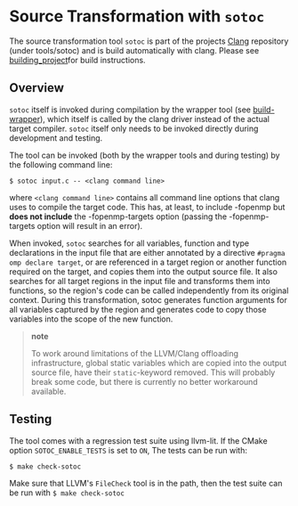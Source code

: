 # Source Transformation with `sotoc`

The source transformation tool `sotoc` is part of the projects [Clang](https://git.rwth-aachen.de/NEC-RWTH-Projects/clang) repository (under tools/sotoc) and is build automatically with clang. Please see [building\_project](building.md)for build instructions.

## Overview

`sotoc` itself is invoked during compilation by the wrapper tool (see [build-wrapper](build_wrapper.md)), which itself is called by the clang driver instead of the actual target compiler. `sotoc` itself only needs to be invoked directly during development and testing.

The tool can be invoked (both by the wrapper tools and during testing) by the following command line:

``` {.sourceCode .console}
$ sotoc input.c -- <clang command line>
```

where `<clang command line>` contains all command line options that clang uses to compile the target code. This has, at least, to include -fopenmp but **does not include** the -fopenmp-targets option (passing the -fopenmp-targets option will result in an error).

When invoked, `sotoc` searches for all variables, function and type declarations in the input file that are either annotated by a directive `#pragma omp declare target`, or are referenced in a target region or another function required on the target, and copies them into the output source file. It also searches for all target regions in the input file and transforms them into functions, so the region's code can be called independently from its original context. During this transformation, sotoc generates function arguments for all variables captured by the region and generates code to copy those variables into the scope of the new function.

> **note**
>
> To work around limitations of the LLVM/Clang offloading  
> infrastructure, global static variables which are copied into the output source file, have their `static`-keyword removed. This will probably break some code, but there is currently no better workaround available.
>

## Testing

The tool comes with a regression test suite using llvm-lit. If the CMake option `SOTOC_ENABLE_TESTS` is set to `ON`, The tests can be run with:

``` {.sourceCode .console}
$ make check-sotoc
```

Make sure that LLVM's `FileCheck` tool is in the path, then the test suite can be run with `$ make check-sotoc`
